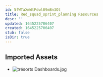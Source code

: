 ```yaml
---
id: 5fWTaXmWtPdwl09mBn3Ot
title: Red_squad_sprint_planning Resources
desc: ''
updated: 1645225706407
created: 1645225706407
stub: false
isDir: true
---
```

## Imported Assets
- ![trésorts Dashboards.jpg](/assets/trésorts-dashboards.jpg)
